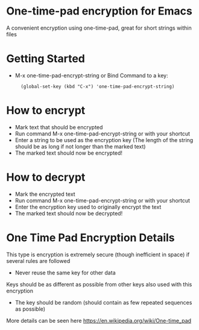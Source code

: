 # One-time-pad encryption for Emacs
A convenient encryption using one-time-pad, great for short strings within files

# Getting Started
* M-x one-time-pad-encrypt-string or Bind Command to a key:

        (global-set-key (kbd "C-x") 'one-time-pad-encrypt-string)

# How to encrypt
* Mark text that should be encrypted
* Run command M-x one-time-pad-encrypt-string or with your shortcut
* Enter a string to be used as the encryption key (The length of the string should be as long if not longer than the marked text)
* The marked text should now be encrypted!

# How to decrypt
* Mark the encrypted text
* Run command M-x one-time-pad-encrypt-string or with your shortcut
* Enter the encryption key used to originally encrypt the text
* The marked text should now be decrypted!

# One Time Pad Encryption Details
This type is encryption is extremely secure (though inefficient in space) if several rules are followed
* Never reuse the same key for other data

Keys should be as different as possible from other keys also used with this encryption

* The key should be random (should contain as few repeated sequences as possible)

More details can be seen here
https://en.wikipedia.org/wiki/One-time_pad
